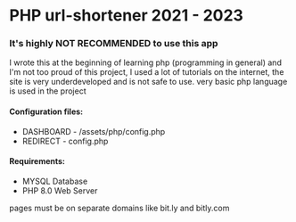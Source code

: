 # PHP url-shortener 2021 - 2023
### It's highly NOT RECOMMENDED to use this app

I wrote this at the beginning of learning php (programming in general) and I'm not too proud of this project, I used a lot of tutorials on the internet, the site is very underdeveloped and is not safe to use. very basic php language is used in the project


#### Configuration files: 
- DASHBOARD - /assets/php/config.php
- REDIRECT - config.php

#### Requirements:
- MYSQL Database
- PHP 8.0 Web Server



pages must be on separate domains like bit.ly and bitly.com
